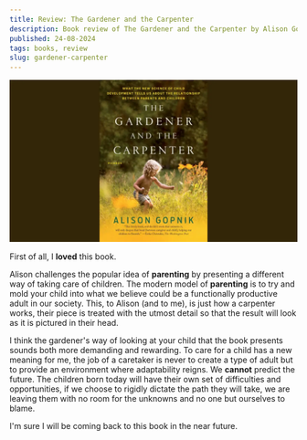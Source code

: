 ```yaml
---
title: Review: The Gardener and the Carpenter
description: Book review of The Gardener and the Carpenter by Alison Gopnik
published: 24-08-2024
tags: books, review
slug: gardener-carpenter
---
```


![The Gardener and the Carpenter](/static/images/books/gardener-carpenter-cover.webp "The Gardener and the Carpenter")

First of all, I **loved** this book.

Alison challenges the popular idea of **parenting** by presenting
a different way of taking care of children. The modern model
of **parenting** is to try and mold your child into what we
believe could be a functionally productive adult in our
society. This, to Alison (and to me), is just how a carpenter
works, their piece is treated with the utmost detail
so that the result will look as it is pictured in their head.

I think the gardener's way of looking at your child that the
book presents sounds both more demanding and rewarding. To
care for a child has a new meaning for me, the job of a
caretaker is never to create a type of adult but to provide
an environment where adaptability reigns. We **cannot** predict
the future. The children born today will have their own
set of difficulties and opportunities, if we choose to
rigidly dictate the path they will take, we are leaving
them with no room for the unknowns and no one but ourselves
to blame.

I'm sure I will be coming back to this book in the near
future.
